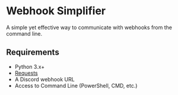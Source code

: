 # Webhook Simplifier
 A simple yet effective way to communicate with webhooks from the command line.

## Requirements
- Python 3.x+
- [Requests](https://pypi.org/project/requests/)
- A Discord webhook URL
- Access to Command Line (PowerShell, CMD, etc.)